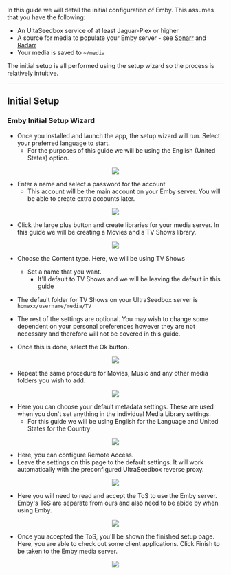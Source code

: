 In this guide we will detail the initial configuration of Emby. This assumes that you have the following:


* An UltaSeedbox service of at least Jaguar-Plex or higher
* A source for media to populate your Emby server - see [Sonarr](https://docs.usbx.me/books/sonarr) and [Radarr](https://docs.usbx.me/books/radarr)
* Your media is saved to `~/media`

The initial setup is all performed using the setup wizard so the process is relatively intuitive.

***

## Initial Setup
### Emby Initial Setup Wizard

* Once you installed and launch the app, the setup wizard will run. Select your preferred language to start.
  * For the purposes of this guide we will be using the English (United States) option.

<p align="center"><img src="https://docs.usbx.me/uploads/images/gallery/2019-11/cfQWizard-1.PNG"></p>


* Enter a name and select a password for the account
  * This account will be the main account on your Emby server. You will be able to create extra accounts later.

<p align="center"><img src="https://docs.usbx.me/uploads/images/gallery/2019-11/uurWizard-2.PNG"></p>


* Click the large plus button and create libraries for your media server. In this guide we will be creating a Movies and a TV Shows library.

<p align="center"><img src="https://docs.usbx.me/uploads/images/gallery/2019-11/JIJWizard-3.PNG"></p>

* Choose the Content type. Here, we will be using TV Shows
  * Set a name that you want.
    * It'll default to TV Shows and we will be leaving the default in this guide
* The default folder for TV Shows on your UltraSeedbox server is `homexx/username/media/TV`
* The rest of the settings are optional. You may wish to change some dependent on your personal preferences however they are not necessary and therefore will not be covered in this guide.

* Once this is done, select the Ok button.

<p align="center"><img src="https://docs.usbx.me/uploads/images/gallery/2019-11/bp4Wizard-4.PNG"></p>

* Repeat the same procedure for Movies, Music and any other media folders you wish to add.

<p align="center"><img src="https://docs.usbx.me/uploads/images/gallery/2019-11/cuDWizard-5.PNG"></p>

* Here you can choose your default metadata settings. These are used when you don't set anything in the individual Media Library settings.
  * For this guide we will be using English for the Language and United States for the Country

<p align="center"><img src="https://docs.usbx.me/uploads/images/gallery/2019-11/CivWizard-6.PNG"></p>

* Here, you can configure Remote Access.
* Leave the settings on this page to the default settings. It will work automatically with the preconfigured UltraSeedbox reverse proxy.

<p align="center"><img src="https://docs.usbx.me/uploads/images/gallery/2019-11/5ECWizard-7.PNG"></p>

* Here you will need to read and accept the ToS to use the Emby server. Emby's ToS are separate from ours and also need to be abide by when using Emby.

<p align="center"><img src="https://docs.usbx.me/uploads/images/gallery/2019-11/Wizard-8.PNG"></p>

* Once you accepted the ToS, you'll be shown the finished setup page. Here, you are able to check out some client applications. Click Finish to be taken to the Emby media server.

<p align="center"><img src="https://docs.usbx.me/uploads/images/gallery/2019-11/Wizard-9.PNG"></p>